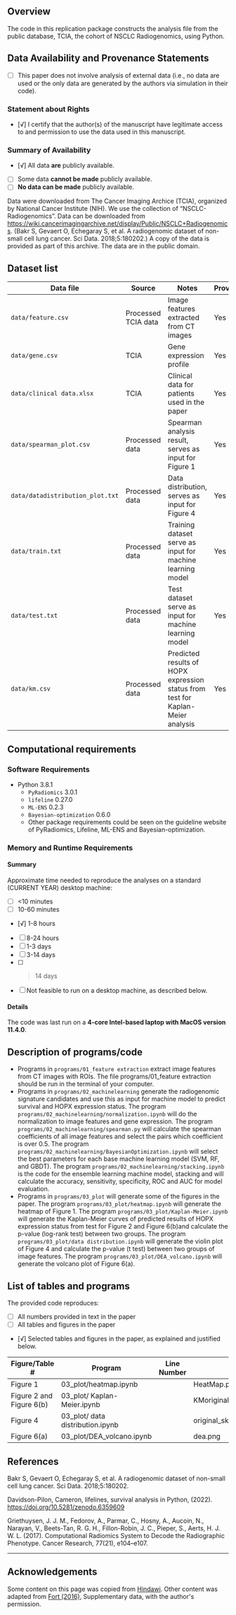 Overview
--------

The code in this replication package constructs the analysis file from the public database, TCIA, the cohort of NSCLC Radiogenomics, using Python.

Data Availability and Provenance Statements
----------------------------

- [ ] This paper does not involve analysis of external data (i.e., no data are used or the only data are generated by the authors via simulation in their code).


### Statement about Rights

- [√] I certify that the author(s) of the manuscript have legitimate access to and permission to use the data used in this manuscript. 


### Summary of Availability

- [√] All data **are** publicly available.
- [ ] Some data **cannot be made** publicly available.
- [ ] **No data can be made** publicly available.

Data were downloaded from The Cancer Imaging Archice (TCIA), organized by National Cancer Institute (NIH). We use the collection of “NSCLC-Radiogenomics”. Data can be downloaded from https://wiki.cancerimagingarchive.net/display/Public/NSCLC+Radiogenomics. (Bakr S, Gevaert O, Echegaray S, et al. A radiogenomic dataset of non-small cell lung cancer. Sci Data. 2018;5:180202.)
A copy of the data is provided as part of this archive. The data are in the public domain.


Dataset list
------------

| Data file | Source | Notes    |Provided |
|-----------|--------|----------|---------|
| `data/feature.csv` | Processed TCIA data | Image features extracted from CT images | Yes |
| `data/gene.csv` | TCIA | Gene expression profile | Yes |
| `data/clinical data.xlsx`| TCIA | Clinical data for patients used in the paper | Yes |
| `data/spearman_plot.csv`| Processed data | Spearman analysis result, serves as input for Figure 1 | Yes |
| `data/datadistribution_plot.txt`| Processed data | Data distribution, serves as input for Figure 4 | Yes |
| `data/train.txt`| Processed data | Training dataset serve as input for machine learning model | Yes |
| `data/test.txt`| Processed data | Test dataset serve as input for machine learning model | Yes |
| `data/km.csv`| Processed data | Predicted results of HOPX expression status from test for Kaplan-Meier analysis | Yes |



Computational requirements
---------------------------

### Software Requirements
- Python 3.8.1
  - `PyRadiomics` 3.0.1
  - `lifeline` 0.27.0
  - `ML-ENS` 0.2.3
  - `Bayesian-optimization` 0.6.0
  - Other package requirements could be seen on the guideline website of PyRadiomics, Lifeline, ML-ENS and Bayesian-optimization.


### Memory and Runtime Requirements

#### Summary

Approximate time needed to reproduce the analyses on a standard (CURRENT YEAR) desktop machine:

- [ ] <10 minutes
- [ ] 10-60 minutes
- [√] 1-8 hours
- [ ] 8-24 hours
- [ ] 1-3 days
- [ ] 3-14 days
- [ ] > 14 days
- [ ] Not feasible to run on a desktop machine, as described below.

#### Details

The code was last run on a **4-core Intel-based laptop with MacOS version 11.4.0**. 

Description of programs/code
----------------------------

- Programs in `programs/01_feature extraction` extract image features from CT images with ROIs. The file programs/01_feature extraction should be run in the terminal of your computer.
- Programs in `programs/02_machinelearning` generate the radiogenomic signature candidates and use this as input for machine model to predict survival and HOPX expression status. The program `programs/02_machinelearning/normalization.ipynb` will do the normalization to image features and gene expression. The program `programs/02_machinelearning/spearman.py` will calculate the spearman coefficients of all image features and select the pairs which coefficient is over 0.5. The program `programs/02_machinelearning/BayesianOptimization.ipynb` will select the best parameters for each base machine learning model (SVM, RF, and GBDT). The program `programs/02_machinelearning/stacking.ipynb` is the code for the ensemble learning machine model, stacking and will calculate the accuracy, sensitivity, specificity, ROC and AUC for model evaluation. 
- Programs in `programs/03_plot` will generate some of the figures in the paper. The program `programs/03_plot/heatmap.ipynb` will generate the heatmap of Figure 1. The program `programs/03_plot/Kaplan-Meier.ipynb` will generate the Kaplan-Meier curves of predicted results of HOPX expression status from test for Figure 2 and Figure 6(b)and calculate the p-value (log-rank test) between two groups. The program `programs/03_plot/data distribution.ipynb` will generate the violin plot of Figure 4 and calculate the p-value (t test) between two groups of image features. The program `programs/03_plot/DEA_volcano.ipynb` will generate the volcano plot of Figure 6(a).


List of tables and programs
---------------------------

The provided code reproduces:

- [ ] All numbers provided in text in the paper
- [ ] All tables and figures in the paper
- [√] Selected tables and figures in the paper, as explained and justified below.


| Figure/Table #    | Program                  | Line Number | Output file                      | Note                            |
|-------------------|--------------------------|-------------|----------------------------------|---------------------------------|
| Figure 1           | 03_plot/heatmap.ipynb    |             | HeatMap.png                 ||
| Figure 2 and Figure 6(b)           | 03_plot/ Kaplan-Meier.ipynb|           | KMoriginal.png,KM2.png,KM3.png,KM4.png,KM8.png||
| Figure 4           | 03_plot/ data distribution.ipynb |          | original_ske_violin 2.png, wavelet_root_violin 2.png  ||
| Figure 6(a)          | 03_plot/DEA_volcano.ipynb           |             | dea.png                |           |


## References

Bakr S, Gevaert O, Echegaray S, et al. A radiogenomic dataset of non-small cell lung cancer. Sci Data. 2018;5:180202.

Davidson-Pilon, Cameron, lifelines, survival analysis in Python, (2022). https://doi.org/10.5281/zenodo.6359609

Griethuysen, J. J. M., Fedorov, A., Parmar, C., Hosny, A., Aucoin, N., Narayan, V., Beets-Tan, R. G. H., Fillon-Robin, J. C., Pieper, S., Aerts, H. J. W. L. (2017). Computational Radiomics System to Decode the Radiographic Phenotype. Cancer Research, 77(21), e104–e107. 

---

## Acknowledgements

Some content on this page was copied from [Hindawi](https://www.hindawi.com/research.data/#statement.templates). Other content was adapted  from [Fort (2016)](https://doi.org/10.1093/restud/rdw057), Supplementary data, with the author's permission.
